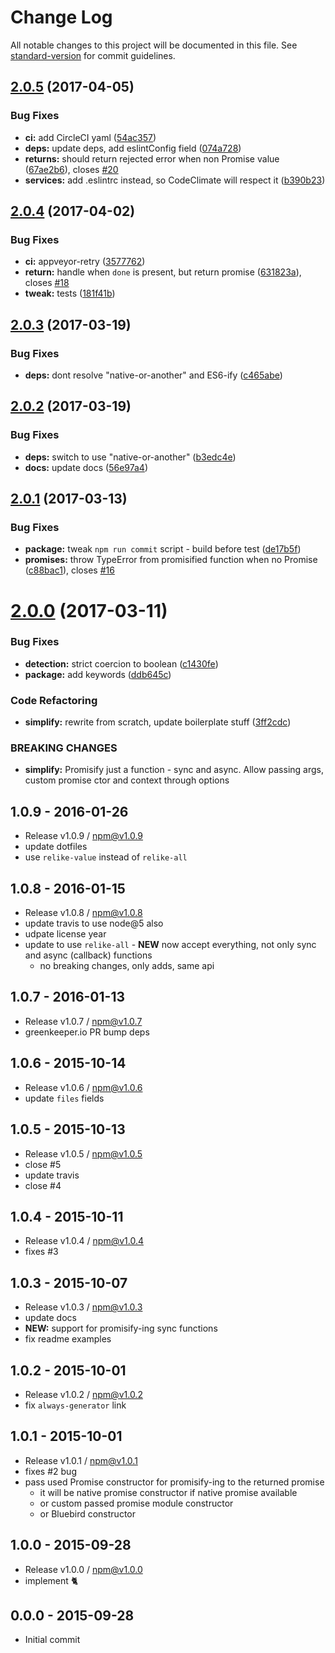 # Change Log

All notable changes to this project will be documented in this file. See [standard-version](https://github.com/conventional-changelog/standard-version) for commit guidelines.

<a name="2.0.5"></a>
## [2.0.5](https://github.com/hybridables/redolent/compare/v2.0.4...v2.0.5) (2017-04-05)


### Bug Fixes

* **ci:** add CircleCI yaml ([54ac357](https://github.com/hybridables/redolent/commit/54ac357))
* **deps:** update deps, add eslintConfig field ([074a728](https://github.com/hybridables/redolent/commit/074a728))
* **returns:** should return rejected error when non Promise value ([67ae2b6](https://github.com/hybridables/redolent/commit/67ae2b6)), closes [#20](https://github.com/hybridables/redolent/issues/20)
* **services:** add .eslintrc instead, so CodeClimate will respect it ([b390b23](https://github.com/hybridables/redolent/commit/b390b23))



<a name="2.0.4"></a>
## [2.0.4](https://github.com/hybridables/redolent/compare/v2.0.3...v2.0.4) (2017-04-02)


### Bug Fixes

* **ci:** appveyor-retry ([3577762](https://github.com/hybridables/redolent/commit/3577762))
* **return:** handle when `done` is present, but return promise ([631823a](https://github.com/hybridables/redolent/commit/631823a)), closes [#18](https://github.com/hybridables/redolent/issues/18)
* **tweak:** tests ([181f41b](https://github.com/hybridables/redolent/commit/181f41b))



<a name="2.0.3"></a>
## [2.0.3](https://github.com/hybridables/redolent/compare/v2.0.2...v2.0.3) (2017-03-19)


### Bug Fixes

* **deps:** dont resolve "native-or-another" and ES6-ify ([c465abe](https://github.com/hybridables/redolent/commit/c465abe))



<a name="2.0.2"></a>
## [2.0.2](https://github.com/hybridables/redolent/compare/v2.0.1...v2.0.2) (2017-03-19)


### Bug Fixes

* **deps:** switch to use "native-or-another" ([b3edc4e](https://github.com/hybridables/redolent/commit/b3edc4e))
* **docs:** update docs ([56e97a4](https://github.com/hybridables/redolent/commit/56e97a4))



<a name="2.0.1"></a>
## [2.0.1](https://github.com/hybridables/redolent/compare/v2.0.0...v2.0.1) (2017-03-13)


### Bug Fixes

* **package:** tweak `npm run commit` script - build before test ([de17b5f](https://github.com/hybridables/redolent/commit/de17b5f))
* **promises:** throw TypeError from promisified function when no Promise ([c88bac1](https://github.com/hybridables/redolent/commit/c88bac1)), closes [#16](https://github.com/hybridables/redolent/issues/16)



<a name="2.0.0"></a>
# [2.0.0](https://github.com/hybridables/redolent/compare/v1.0.9...v2.0.0) (2017-03-11)


### Bug Fixes

* **detection:** strict coercion to boolean ([c1430fe](https://github.com/hybridables/redolent/commit/c1430fe))
* **package:** add keywords ([ddb645c](https://github.com/hybridables/redolent/commit/ddb645c))


### Code Refactoring

* **simplify:** rewrite from scratch, update boilerplate stuff ([3ff2cdc](https://github.com/hybridables/redolent/commit/3ff2cdc))


### BREAKING CHANGES

* **simplify:** Promisify just a function - sync and async. Allow passing args, custom promise ctor
and context through options





## 1.0.9 - 2016-01-26
- Release v1.0.9 / npm@v1.0.9
- update dotfiles
- use `relike-value` instead of `relike-all`

## 1.0.8 - 2016-01-15
- Release v1.0.8 / npm@v1.0.8
- update travis to use node@5 also
- udpate license year
- update to use `relike-all` - **NEW** now accept everything, not only sync and async (callback) functions
  + no breaking changes, only adds, same api

## 1.0.7 - 2016-01-13
- Release v1.0.7 / npm@v1.0.7
- greenkeeper.io PR bump deps

## 1.0.6 - 2015-10-14
- Release v1.0.6 / npm@v1.0.6
- update `files` fields

## 1.0.5 - 2015-10-13
- Release v1.0.5 / npm@v1.0.5
- close #5
- update travis
- close #4

## 1.0.4 - 2015-10-11
- Release v1.0.4 / npm@v1.0.4
- fixes #3

## 1.0.3 - 2015-10-07
- Release v1.0.3 / npm@v1.0.3
- update docs
- **NEW:** support for promisify-ing sync functions
- fix readme examples

## 1.0.2 - 2015-10-01
- Release v1.0.2 / npm@v1.0.2
- fix `always-generator` link

## 1.0.1 - 2015-10-01
- Release v1.0.1 / npm@v1.0.1
- fixes #2 bug
- pass used Promise constructor for promisify-ing to the returned promise
  + it will be native promise constructor if native promise available
  + or custom passed promise module constructor
  + or Bluebird constructor

## 1.0.0 - 2015-09-28
- Release v1.0.0 / npm@v1.0.0
- implement :cat2:

## 0.0.0 - 2015-09-28
- Initial commit